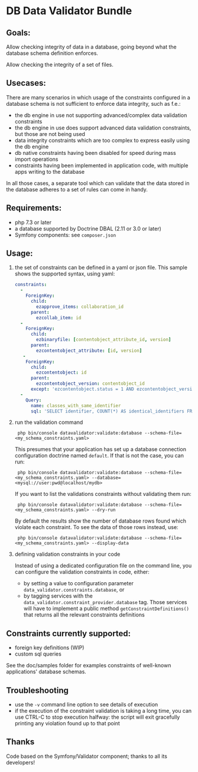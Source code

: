 DB Data Validator Bundle
========================

Goals:
------

Allow checking integrity of data in a database, going beyond what the database schema definition enforces.

Allow checking the integrity of a set of files.

Usecases:
---------

There are many scenarios in which usage of the constraints configured in a database schema is not sufficient to
enforce data integrity, such as f.e.:

- the db engine in use not supporting advanced/complex data validation constraints
- the db engine in use does support advanced data validation constraints, but those are not being used
- data integrity constraints which are too complex to express easily using the db engine
- db native constraints having been disabled for speed during mass import operations
- constraints having been implemented in application code, with multiple apps writing to the database

In all those cases, a separate tool which can validate that the data stored in the database adheres to a set of
rules can come in handy.

Requirements:
-------------

- php 7.3 or later
- a database supported by Doctrine DBAL (2.11 or 3.0 or later)
- Symfony components: see `composer.json`

Usage:
------

1. the set of constraints can be defined in a yaml or json file. This sample shows the supported syntax, using yaml:

    ```yaml
    constraints:
      -
        ForeignKey:
          child:
            ezapprove_items: collaboration_id
          parent:
            ezcollab_item: id
      -
        ForeignKey:
          child:
            ezbinaryfile: [contentobject_attribute_id, version]
          parent:
            ezcontentobject_attribute: [id, version]
       -
        ForeignKey:
          child:
            ezcontentobject: id
          parent:
            ezcontentobject_version: contentobject_id
          except: 'ezcontentobject.status = 1 AND ezcontentobject_version.status = 1'
      -
        Query:
          name: classes_with_same_identifier
          sql: 'SELECT identifier, COUNT(*) AS identical_identifiers FROM ezcontentclass WHERE version = 0 GROUP BY identifier HAVING COUNT(*) > 1'
    ```

2. run the validation command

        php bin/console datavalidator:validate:database --schema-file=<my_schema_constraints.yaml>

    This presumes that your application has set up a database connection configuration doctrine named `default`.
    If that is not the case, you can run:

        php bin/console datavalidator:validate:database --schema-file=<my_schema_constraints.yaml> --database=<mysql://user:pwd@localhost/mydb>

    If you want to list the validations constraints without validating them run:

        php bin/console datavalidator:validate:database --schema-file=<my_schema_constraints.yaml> --dry-run

    By default the results show the number of database rows found which violate each constraint. To see the data of
    those rows instead, use:

        php bin/console datavalidator:validate:database --schema-file=<my_schema_constraints.yaml> --display-data

3. defining validation constraints in your code

    Instead of using a dedicated configuration file on the command line, you can configure the validation constraints in
    code, either:

    - by setting a value to configuration parameter `data_validator.constraints.database`, or
    - by tagging services with the `data_validator.constraint_provider.database` tag. Those services will have to
      implement a public method `getConstraintDefinitions()` that returns all the relevant constraints definitions

Constraints currently supported:
--------------------------------

- foreign key definitions (WIP)
- custom sql queries

See the doc/samples folder for examples constraints of well-known applications' database schemas.

Troubleshooting
---------------

- use the `-v` command line option to see details of execution
- if the execution of the constraint validation is taking a long time, you can use CTRL-C to stop execution halfway:
  the script will exit gracefully printing any violation found up to that point

Thanks
------

Code based on the Symfony/Validator component; thanks to all its developers!
